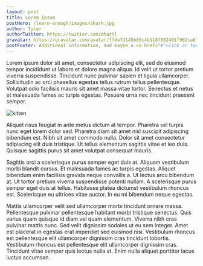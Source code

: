 ```yaml
---
layout: post
title: Lorem Ipsum
postHero: /learn-enough/images/shark.jpg
author: Tyler
authorTwitter: https://twitter.com/mhartl
gravatar: https://gravatar.com/avatar/ffda7d145b83c4b118f982401f962ca6?s=150
postFooter: Additional information, and maybe a <a href="#">link or two</a>
---
```


Lorem ipsum dolor sit amet, consectetur adipiscing elit, sed do eiusmod tempor incididunt ut labore et dolore magna aliqua. Id velit ut tortor pretium viverra suspendisse. Tincidunt nunc pulvinar sapien et ligula ullamcorper. Sollicitudin ac orci phasellus egestas tellus rutrum tellus pellentesque. Volutpat odio facilisis mauris sit amet massa vitae tortor. Senectus et netus et malesuada fames ac turpis egestas. Posuere urna nec tincidunt praesent semper.

<img class="pull-left" src="https://placekitten.com/g/400/200"
     alt="kitten">

Aliquet risus feugiat in ante metus dictum at tempor. Pharetra vel turpis nunc eget lorem dolor sed. Pharetra diam sit amet nisl suscipit adipiscing bibendum est. Nibh sit amet commodo nulla. Dolor sit amet consectetur adipiscing elit duis tristique. Ut tellus elementum sagittis vitae et leo duis. Quisque sagittis purus sit amet volutpat consequat mauris.

Sagittis orci a scelerisque purus semper eget duis at. Aliquam vestibulum morbi blandit cursus. Et malesuada fames ac turpis egestas. Aliquet bibendum enim facilisis gravida neque convallis a. Ut lectus arcu bibendum at. Ut tortor pretium viverra suspendisse potenti nullam. A scelerisque purus semper eget duis at tellus. Habitasse platea dictumst vestibulum rhoncus est. Scelerisque eu ultrices vitae auctor. In eu mi bibendum neque egestas.

Mattis ullamcorper velit sed ullamcorper morbi tincidunt ornare massa. Pellentesque pulvinar pellentesque habitant morbi tristique senectus. Quis varius quam quisque id diam vel quam elementum. Viverra nibh cras pulvinar mattis nunc. Sed velit dignissim sodales ut eu sem integer. Amet est placerat in egestas erat imperdiet sed euismod nisi. Vestibulum rhoncus est pellentesque elit ullamcorper dignissim cras tincidunt lobortis. Vestibulum rhoncus est pellentesque elit ullamcorper dignissim cras. Tincidunt vitae semper quis lectus nulla at. Enim nulla aliquet porttitor lacus luctus accumsan.